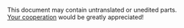 This document may contain untranslated or unedited parts.  
[Your cooperation](../README) would be greatly appreciated!